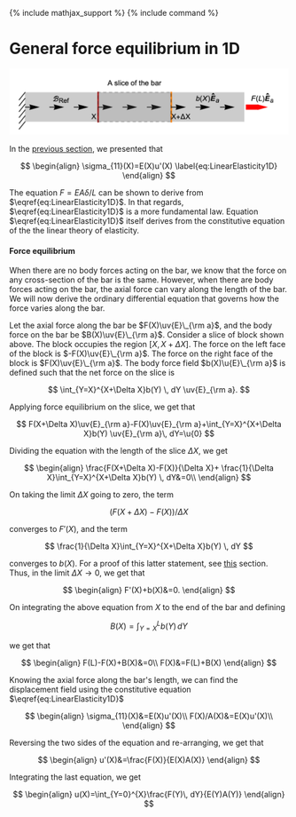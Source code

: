 {% include mathjax_support %}
{% include command %}

# General force equilibrium in 1D



![](2021-09-26-18-41-59.png)


In the [previous section](./BodyForce1.md), we presented that 

$$
\begin{align}
\sigma_{11}(X)=E(X)u'(X)
\label{eq:LinearElasticity1D}
\end{align}
$$


The equation $F =E A \delta/L$ can be shown to derive from $\eqref{eq:LinearElasticity1D}$. In that regards, $\eqref{eq:LinearElasticity1D}$ is a more fundamental law. Equation $\eqref{eq:LinearElasticity1D}$ itself derives from the constitutive equation of the the  linear theory of elasticity. 





#### Force equilibrium

When there are no body forces acting on the bar, we know that the force on any cross-section of the bar is the same. However, when there are body forces acting on the bar, the axial force can vary along the length of the bar.  We will now derive the ordinary differential equation that governs how the force varies along the bar. 

Let the axial force along the bar be $F(X)\uv{E}\_{\rm a}$, and the body force on the bar be $B(X)\uv{E}\_{\rm a}$. Consider a slice of block shown above. The block occupies the region $[X, X+\Delta X]$.
The force on the left face of the block is $-F(X)\uv{E}\_{\rm a}$. The force on the right face of the block is $F(X)\uv{E}\_{\rm a}$. The  body force field $b(X)\u{E}\_{\rm a}$ is defined such that the net force on the slice is 

$$
\int_{Y=X}^{X+\Delta X}b(Y) \, dY \uv{E}_{\rm a}. 
$$

Applying force equilibrium on the slice, we get that



$$
F(X+\Delta X)\uv{E}_{\rm a}-F(X)\uv{E}_{\rm a}+\int_{Y=X}^{X+\Delta X}b(Y) \uv{E}_{\rm a}\, dY=\u{0}
$$

Dividing the equation with the length of the slice $\Delta X$, we get

$$
\begin{align}
\frac{F(X+\Delta X)-F(X)}{\Delta X}+
\frac{1}{\Delta X}\int_{Y=X}^{X+\Delta X}b(Y) \, dY&=0\\
\end{align}
$$

On taking the limit $\Delta X$ going to zero, the term 

$$
(F(X+\Delta X)-F(X))/\Delta X
$$ 

converges to $F'(X)$, and the term  

$$
\frac{1}{\Delta X}\int_{Y=X}^{X+\Delta X}b(Y) \, dY
$$ 

converges to $b(X)$. For a proof of this latter statement, see [this](./Leibnitz.md) section. Thus, in the limit $\Delta X\to 0$, we get that


$$
\begin{align}
F'(X)+b(X)&=0.
\end{align}
$$

On integrating the above equation from $X$ to the end of the bar and defining 

$$
B(X)=\int_{Y=X}^{L}b(Y)\, dY
$$

we get that

$$
\begin{align}
F(L)-F(X)+B(X)&=0\\
F(X)&=F(L)+B(X)
\end{align}
$$

Knowing the axial force along the bar's length, we can find the displacement field using the constitutive equation $\eqref{eq:LinearElasticity1D}$


$$
\begin{align}
\sigma_{11}(X)&=E(X)u'(X)\\
F(X)/A(X)&=E(X)u'(X)\\
\end{align}
$$

Reversing the two sides of the equation and re-arranging, we get that

$$
\begin{align}
u'(X)&=\frac{F(X)}{E(X)A(X)}
\end{align}
$$


Integrating the last equation, we get

$$
\begin{align}
u(X)=\int_{Y=0}^{X}\frac{F(Y)\, dY}{E(Y)A(Y)}
\end{align}
$$
